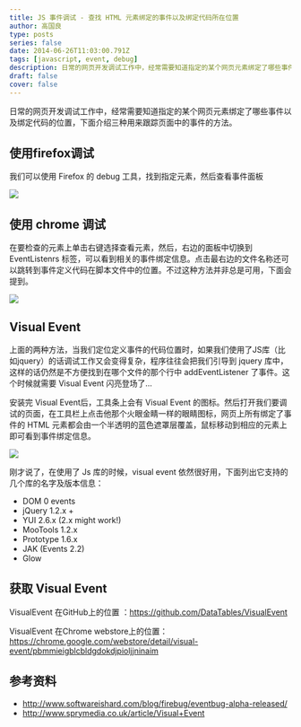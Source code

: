 ```yaml
---
title: JS 事件调试 - 查找 HTML 元素绑定的事件以及绑定代码所在位置
author: 高国良
type: posts
series: false
date: 2014-06-26T11:03:00.791Z
tags: [javascript, event, debug]
description: 日常的网页开发调试工作中，经常需要知道指定的某个网页元素绑定了哪些事件以及绑定代码的位置，下面介绍三种用来跟踪页面中的事件的方法。
draft: false 
cover: false
---
```


日常的网页开发调试工作中，经常需要知道指定的某个网页元素绑定了哪些事件以及绑定代码的位置，下面介绍三种用来跟踪页面中的事件的方法。

## 使用firefox调试

我们可以使用 Firefox 的 debug 工具，找到指定元素，然后查看事件面板

![](261028556272514.png)

## 使用 chrome 调试

在要检查的元素上单击右键选择查看元素，然后，右边的面板中切换到 EventListenrs 标签，可以看到相关的事件绑定信息。点击最右边的文件名称还可以跳转到事件定义代码在脚本文件中的位置。不过这种方法并非总是可用，下面会提到。

![](261028417211132.png)

## Visual Event

上面的两种方法，当我们定位定义事件的代码位置时，如果我们使用了JS库（比如jquery）的话调试工作又会变得复杂，程序往往会把我们引导到 jquery 库中，这样的话仍然是不方便找到在哪个文件的那个行中 addEventListener 了事件。这个时候就需要 Visual Event 闪亮登场了...

安装完 Visual Event后，工具条上会有 Visual Event 的图标。然后打开我们要调试的页面，在工具栏上点击他那个火眼金睛一样的眼睛图标，网页上所有绑定了事件的 HTML 元素都会由一个半透明的蓝色遮罩层覆盖，鼠标移动到相应的元素上即可看到事件绑定信息。

![](261052055023562.jpg)

刚才说了，在使用了 Js 库的时候，visual event 依然很好用，下面列出它支持的几个库的名字及版本信息：

* DOM 0 events
* jQuery 1.2.x +
* YUI 2.6.x (2.x might work!)
* MooTools 1.2.x
* Prototype 1.6.x
* JAK (Events 2.2)
* Glow

## 获取 Visual Event

VisualEvent 在GitHub上的位置 ：https://github.com/DataTables/VisualEvent

VisualEvent 在Chrome webstore上的位置：https://chrome.google.com/webstore/detail/visual-event/pbmmieigblcbldgdokdjpioljjninaim

## 参考资料

- http://www.softwareishard.com/blog/firebug/eventbug-alpha-released/
- http://www.sprymedia.co.uk/article/Visual+Event
